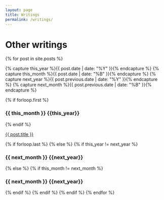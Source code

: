```yaml
---
layout: page
title: Writings
permalink: /writings/
---
```


# Other writings

{% for post in site.posts  %}
  
  {% capture this_year %}{{ post.date | date: "%Y" }}{% endcapture %}
  {% capture this_month %}{{ post.date | date: "%B" }}{% endcapture %}
  {% capture next_year %}{{ post.previous.date | date: "%Y" }}{% endcapture %}
  {% capture next_month %}{{ post.previous.date | date: "%B" }}{% endcapture %}

  {% if forloop.first %}
  <h3>{{ this_month }} {{this_year}}</h3>
  {% endif %}

  <a href="{{ post.url }}">{{ post.title }}</a>

  {% if forloop.last %}
    {% else %}
      {% if this_year != next_year %}
  <h3>{{ next_month }} {{next_year}}</h3>
    {% else %}    
      {% if this_month != next_month %}
  <h3>{{ next_month }} {{next_year}}</h3>
      {% endif %}
    {% endif %}
  {% endif %}
{% endfor %}

